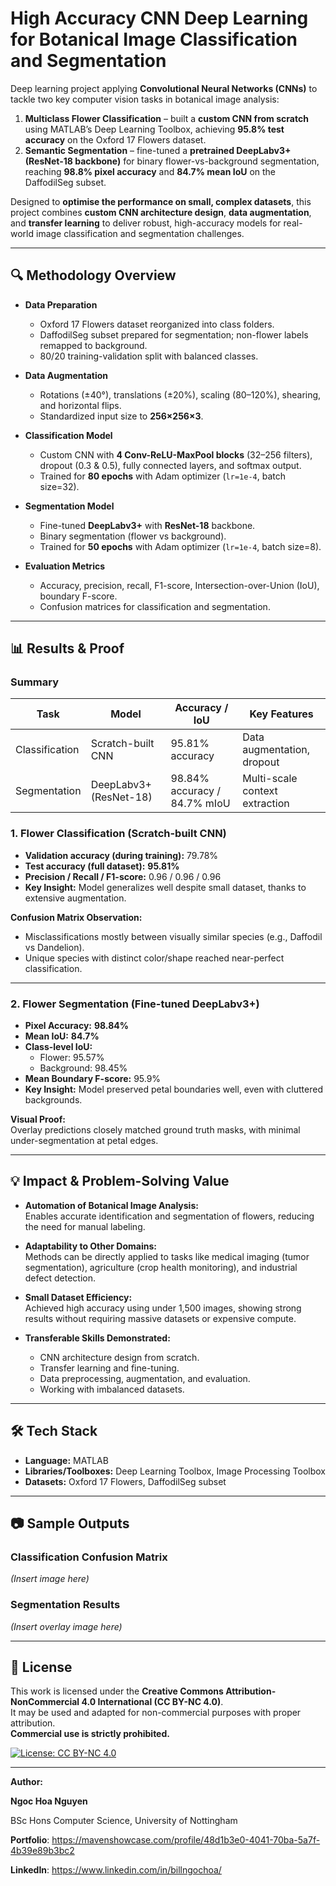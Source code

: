 # High Accuracy CNN Deep Learning for Botanical Image Classification and Segmentation

Deep learning project applying **Convolutional Neural Networks (CNNs)** to tackle two key computer vision tasks in botanical image analysis:  
1. **Multiclass Flower Classification** – built a **custom CNN from scratch** using MATLAB’s Deep Learning Toolbox, achieving **95.8% test accuracy** on the Oxford 17 Flowers dataset.  
2. **Semantic Segmentation** – fine-tuned a **pretrained DeepLabv3+ (ResNet-18 backbone)** for binary flower-vs-background segmentation, reaching **98.8% pixel accuracy** and **84.7% mean IoU** on the DaffodilSeg subset.

Designed to **optimise the performance on small, complex datasets**, this project combines **custom CNN architecture design**, **data augmentation**, and **transfer learning** to deliver robust, high-accuracy models for real-world image classification and segmentation challenges.


---

## 🔍 Methodology Overview

- **Data Preparation**
  - Oxford 17 Flowers dataset reorganized into class folders.
  - DaffodilSeg subset prepared for segmentation; non-flower labels remapped to background.
  - 80/20 training-validation split with balanced classes.

- **Data Augmentation**
  - Rotations (±40°), translations (±20%), scaling (80–120%), shearing, and horizontal flips.
  - Standardized input size to **256×256×3**.

- **Classification Model**
  - Custom CNN with **4 Conv-ReLU-MaxPool blocks** (32–256 filters), dropout (0.3 & 0.5), fully connected layers, and softmax output.
  - Trained for **80 epochs** with Adam optimizer (`lr=1e-4`, batch size=32).

- **Segmentation Model**
  - Fine-tuned **DeepLabv3+** with **ResNet-18** backbone.
  - Binary segmentation (flower vs background).
  - Trained for **50 epochs** with Adam optimizer (`lr=1e-4`, batch size=8).

- **Evaluation Metrics**
  - Accuracy, precision, recall, F1-score, Intersection-over-Union (IoU), boundary F-score.
  - Confusion matrices for classification and segmentation.

---

## 📊 Results & Proof

### **Summary**

| Task            | Model                  | Accuracy / IoU  | Key Features                  |
|-----------------|------------------------|-----------------|--------------------------------|
| Classification  | Scratch-built CNN      | 95.81% accuracy | Data augmentation, dropout    |
| Segmentation    | DeepLabv3+ (ResNet-18) | 98.84% accuracy / 84.7% mIoU | Multi-scale context extraction |

### **1. Flower Classification (Scratch-built CNN)**
- **Validation accuracy (during training):** 79.78%  
- **Test accuracy (full dataset):** **95.81%**
- **Precision / Recall / F1-score:** 0.96 / 0.96 / 0.96
- **Key Insight:** Model generalizes well despite small dataset, thanks to extensive augmentation.

**Confusion Matrix Observation:**
- Misclassifications mostly between visually similar species (e.g., Daffodil vs Dandelion).
- Unique species with distinct color/shape reached near-perfect classification.

---

### **2. Flower Segmentation (Fine-tuned DeepLabv3+)**
- **Pixel Accuracy:** **98.84%**  
- **Mean IoU:** **84.7%**  
- **Class-level IoU:**  
  - Flower: 95.57%  
  - Background: 98.45%
- **Mean Boundary F-score:** 95.9%
- **Key Insight:** Model preserved petal boundaries well, even with cluttered backgrounds.

**Visual Proof:**  
Overlay predictions closely matched ground truth masks, with minimal under-segmentation at petal edges.

---

## 💡 Impact & Problem-Solving Value

- **Automation of Botanical Image Analysis:**  
  Enables accurate identification and segmentation of flowers, reducing the need for manual labeling.
  
- **Adaptability to Other Domains:**  
  Methods can be directly applied to tasks like medical imaging (tumor segmentation), agriculture (crop health monitoring), and industrial defect detection.

- **Small Dataset Efficiency:**  
  Achieved high accuracy using under 1,500 images, showing strong results without requiring massive datasets or expensive compute.

- **Transferable Skills Demonstrated:**
  - CNN architecture design from scratch.
  - Transfer learning and fine-tuning.
  - Data preprocessing, augmentation, and evaluation.
  - Working with imbalanced datasets.

---

## 🛠 Tech Stack

- **Language:** MATLAB
- **Libraries/Toolboxes:** Deep Learning Toolbox, Image Processing Toolbox
- **Datasets:** Oxford 17 Flowers, DaffodilSeg subset

---

## 📷 Sample Outputs

### Classification Confusion Matrix
*(Insert image here)*

### Segmentation Results
*(Insert overlay image here)*

---

## 📄 License

This work is licensed under the **Creative Commons Attribution-NonCommercial 4.0 International (CC BY-NC 4.0)**.  
It may be used and adapted for non-commercial purposes with proper attribution.  
**Commercial use is strictly prohibited.**

[![License: CC BY-NC 4.0](https://img.shields.io/badge/License-CC%20BY--NC%204.0-lightgrey.svg)](https://creativecommons.org/licenses/by-nc/4.0/)

---

**Author:** 

**Ngoc Hoa Nguyen**

BSc Hons Computer Science, University of Nottingham

**Portfolio**: https://mavenshowcase.com/profile/48d1b3e0-4041-70ba-5a7f-4b39e89b3bc2

**LinkedIn**: https://www.linkedin.com/in/billngochoa/ 
